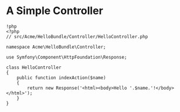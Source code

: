 # A Simple Controller

    !php
    <?php
    // src/Acme/HelloBundle/Controller/HelloController.php

    namespace Acme\HelloBundle\Controller;

    use Symfony\Component\HttpFoundation\Response;

    class HelloController
    {
        public function indexAction($name)
        {
            return new Response('<html><body>Hello '.$name.'!</body></html>');
        }
    }

